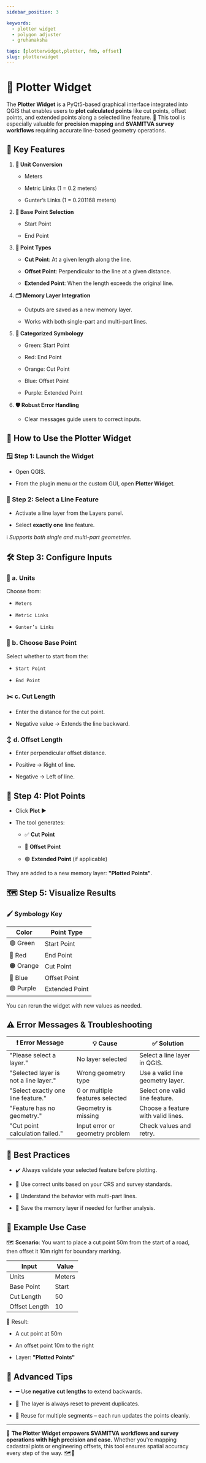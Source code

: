 ```yaml
---
sidebar_position: 3

keywords:
  - plotter widget
  - polygon adjuster
  - gruhanaksha

tags: [plotterwidget,plotter, fmb, offset]
slug: plotterwidget
---
```


# 🧭 Plotter Widget

The **Plotter Widget** is a PyQt5-based graphical interface integrated into QGIS that enables users to **plot calculated points** like cut points, offset points, and extended points along a selected line feature. 🎯 This tool is especially valuable for **precision mapping** and **SVAMITVA survey workflows** requiring accurate line-based geometry operations.

## 🔧 **Key Features**

1. **📏 Unit Conversion**

   - Meters

   - Metric Links (1 = 0.2 meters)

   - Gunter’s Links (1 = 0.201168 meters)

2. **📌 Base Point Selection**

   - Start Point

   - End Point

3. **📐 Point Types**

   - **Cut Point**: At a given length along the line.

   - **Offset Point**: Perpendicular to the line at a given distance.

   - **Extended Point**: When the length exceeds the original line.

4. **🗂️ Memory Layer Integration**

   - Outputs are saved as a new memory layer.

   - Works with both single-part and multi-part lines.

5. **🎨 Categorized Symbology**

   - Green: Start Point

   - Red: End Point

   - Orange: Cut Point

   - Blue: Offset Point

   - Purple: Extended Point

6. **🛡️ Robust Error Handling**

   - Clear messages guide users to correct inputs.

## 🚀 **How to Use the Plotter Widget**

### 🪟 Step 1: Launch the Widget

- Open QGIS.

- From the plugin menu or the custom GUI, open **Plotter Widget**.

### 📌 Step 2: Select a Line Feature

- Activate a line layer from the Layers panel.

- Select **exactly one** line feature.

ℹ️ *Supports both single and multi-part geometries.*

## 🛠️ Step 3: Configure Inputs

### 🔣 a. Units

Choose from:

- `Meters`

- `Metric Links`

- `Gunter’s Links`

### 🧭 b. Choose Base Point

Select whether to start from the:

- `Start Point`

- `End Point`

### ✂️ c. Cut Length

- Enter the distance for the cut point.

- Negative value → Extends the line backward.

### ↕️ d. Offset Length

- Enter perpendicular offset distance.

- Positive → Right of line.

- Negative → Left of line.

## 🧩 Step 4: Plot Points

- Click **Plot** ▶️

- The tool generates:
  
  - ✅ **Cut Point**
  
  - 🔵 **Offset Point**
  
  - 🟣 **Extended Point** (if applicable)

They are added to a new memory layer: **"Plotted Points"**.

## 🗺️ Step 5: Visualize Results

### 🖌️ Symbology Key

| Color     | Point Type     |
| --------- | -------------- |
| 🟢 Green  | Start Point    |
| 🔴 Red    | End Point      |
| 🟠 Orange | Cut Point      |
| 🔵 Blue   | Offset Point   |
| 🟣 Purple | Extended Point |

You can rerun the widget with new values as needed.

## ⚠️ Error Messages & Troubleshooting

| ❗ Error Message                       | 💡 Cause                        | ✅ Solution                         |
| ------------------------------------- | ------------------------------- | ---------------------------------- |
| "Please select a layer."              | No layer selected               | Select a line layer in QGIS.       |
| "Selected layer is not a line layer." | Wrong geometry type             | Use a valid line geometry layer.   |
| "Select exactly one line feature."    | 0 or multiple features selected | Select one valid line feature.     |
| "Feature has no geometry."            | Geometry is missing             | Choose a feature with valid lines. |
| "Cut point calculation failed."       | Input error or geometry problem | Check values and retry.            |

## 🌟 Best Practices

- ✔️ Always validate your selected feature before plotting.

- 📏 Use correct units based on your CRS and survey standards.

- 🧩 Understand the behavior with multi-part lines.

- 💾 Save the memory layer if needed for further analysis.

## 📝 Example Use Case

🗺️ **Scenario**: You want to place a cut point 50m from the start of a road, then offset it 10m right for boundary marking.

| Input         | Value  |
| ------------- | ------ |
| Units         | Meters |
| Base Point    | Start  |
| Cut Length    | 50     |
| Offset Length | 10     |

🧮 Result:

- A cut point at 50m

- An offset point 10m to the right

- Layer: **"Plotted Points"**

## 🧠 Advanced Tips

- ➖ Use **negative cut lengths** to extend backwards.

- 🧼 The layer is always reset to prevent duplicates.

- 🔁 Reuse for multiple segments – each run updates the points cleanly.

---

📌 **The Plotter Widget empowers SVAMITVA workflows and survey operations with high precision and ease.** Whether you're mapping cadastral plots or engineering offsets, this tool ensures spatial accuracy every step of the way. 🗺️📍
